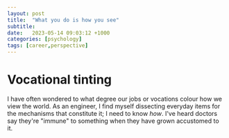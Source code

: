 ```yaml
---
layout: post
title:  "What you do is how you see"
subtitle: 
date:   2023-05-14 09:03:12 +1000
categories: [psychology]
tags: [career,perspective]
---
```

# Vocational tinting
I have often wondered to what degree our jobs or vocations colour how we view the world.
As an engineer, I find myself dissecting everyday items for the mechanisms that constitute it; I need to know *how*.
I've heard doctors say they're "immune" to something when they have grown accustomed to it.
